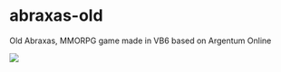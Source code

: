 # abraxas-old
Old Abraxas, MMORPG game made in VB6 based on Argentum Online

![](http://i.imm.io/8w4c.png)
